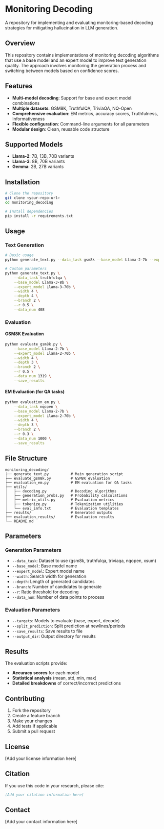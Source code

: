 # Monitoring Decoding

A repository for implementing and evaluating monitoring-based decoding strategies for mitigating hallucination in LLM generation.

## Overview

This repository contains implementations of monitoring decoding algorithms that use a base model and an expert model to improve text generation quality. The approach involves monitoring the generation process and switching between models based on confidence scores.

## Features

- **Multi-model decoding**: Support for base and expert model combinations
- **Multiple datasets**: GSM8K, TruthfulQA, TriviaQA, NQ-Open
- **Comprehensive evaluation**: EM metrics, accuracy scores, Truthfulness, Informativeness
- **Flexible configuration**: Command-line arguments for all parameters
- **Modular design**: Clean, reusable code structure

## Supported Models

- **Llama-2**: 7B, 13B, 70B variants
- **Llama-3**: 8B, 70B variants  
- **Gemma**: 2B, 27B variants

## Installation

```bash
# Clone the repository
git clone <your-repo-url>
cd monitoring_decoding

# Install dependencies
pip install -r requirements.txt
```

## Usage

### Text Generation

```bash
# Basic usage
python generate_text.py --data_task gsm8k --base_model Llama-2-7b --expert_model Llama-2-70b

# Custom parameters
python generate_text.py \
    --data_task truthfulqa \
    --base_model Llama-3-8b \
    --expert_model Llama-3-70b \
    --width 4 \
    --depth 4 \
    --branch 2 \
    --r 0.5 \
    --data_num 408
```

### Evaluation

#### GSM8K Evaluation
```bash
python evaluate_gsm8k.py \
    --base_model Llama-2-7b \
    --expert_model Llama-2-70b \
    --width 4 \
    --depth 3 \
    --branch 2 \
    --r 0.5 \
    --data_num 1319 \
    --save_results
```

#### EM Evaluation (for QA tasks)
```bash
python evaluation_em.py \
    --data_task nqopen \
    --base_model Llama-2-7b \
    --expert_model Llama-2-70b \
    --width 4 \
    --depth 3 \
    --branch 2 \
    --r 0.3 \
    --data_num 1000 \
    --save_results
```

## File Structure

```
monitoring_decoding/
├── generate_text.py          # Main generation script
├── evaluate_gsm8k.py         # GSM8K evaluation
├── evaluation_em.py          # EM evaluation for QA tasks
├── utils/
│   ├── decoding.py           # Decoding algorithms
│   ├── generation_probs.py   # Probability calculations
│   ├── metric_utils.py       # Evaluation metrics
│   ├── tokenize.py           # Tokenization utilities
│   └── eval_info.txt         # Evaluation templates
├── results/                  # Generated outputs
├── evaluation_results/       # Evaluation results
└── README.md
```

## Parameters

### Generation Parameters
- `--data_task`: Dataset to use (gsm8k, truthfulqa, triviaqa, nqopen, xsum)
- `--base_model`: Base model name
- `--expert_model`: Expert model name
- `--width`: Search width for generation
- `--depth`: Length of generated candidates
- `--branch`: Number of candidates to generate
- `--r`: Ratio threshold for decoding
- `--data_num`: Number of data points to process

### Evaluation Parameters
- `--targets`: Models to evaluate (base, expert, decode)
- `--split_prediction`: Split prediction at newlines/periods
- `--save_results`: Save results to file
- `--output_dir`: Output directory for results

## Results

The evaluation scripts provide:
- **Accuracy scores** for each model
- **Statistical analysis** (mean, std, min, max)
- **Detailed breakdowns** of correct/incorrect predictions

## Contributing

1. Fork the repository
2. Create a feature branch
3. Make your changes
4. Add tests if applicable
5. Submit a pull request

## License

[Add your license information here]

## Citation

If you use this code in your research, please cite:

```bibtex
[Add your citation information here]
```

## Contact

[Add your contact information here] 
